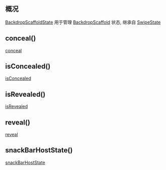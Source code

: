 ## 概况

[BackdropScaffoldState](/API/UI/Compose/State/BackdropScaffoldState/README.md)
用于管理 [BackdropScaffold](/API/UI/Compose/Widget/BackdropScaffold/README.md) 状态,
继承自 [SwipeState](/API/UI/Compose/State/SwipeState/README.md)

## conceal()

[conceal](conceal.md ":include")

## isConcealed()

[isConcealed](isConcealed.md ":include")

## isRevealed()

[isRevealed](isRevealed.md ":include")

## reveal()

[reveal](reveal.md ":include")

## snackBarHostState()

[snackBarHostState](snackBarHostState.md ":include")